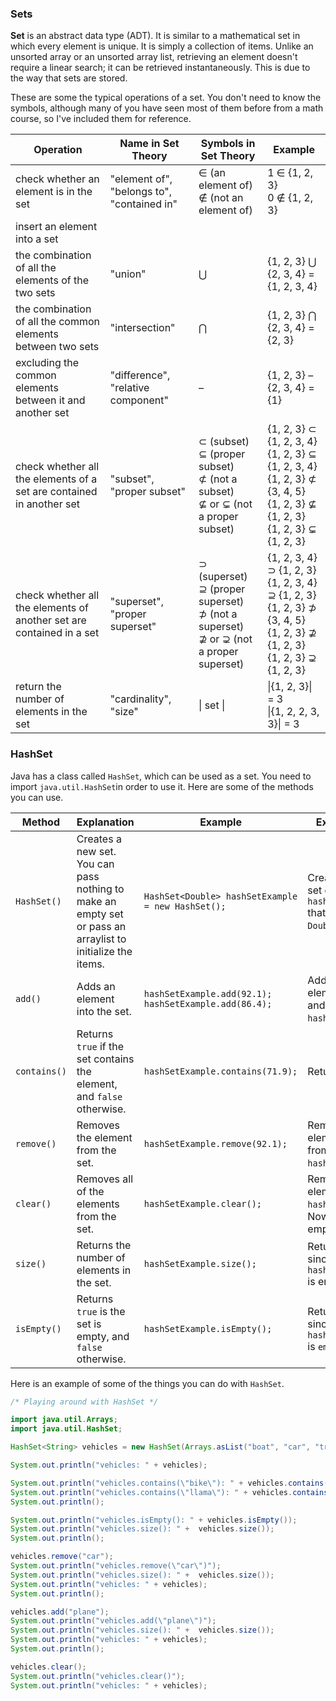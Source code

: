 <!-- # [Link to video.]() -->

### Sets

**Set** is an abstract data type (ADT). It is similar to a mathematical set in which every element is unique. It is simply a collection of items. Unlike an unsorted array or an unsorted array list, retrieving an element doesn't require a linear search; it can be retrieved instantaneously. This is due to the way that sets are stored.

These are some the typical operations of a set. You don't need to know the symbols, although many of you have seen most of them before from a math course, so I've included them for reference.

| Operation                                                    | Name in Set Theory                         | Symbols in Set Theory                                        | Example                                                      |
| ------------------------------------------------------------ | ------------------------------------------ | ------------------------------------------------------------ | ------------------------------------------------------------ |
| check whether an element is in the set                       | "element of", "belongs to", "contained in" | ∈ (an element of)</br>∉ (not an element of)                  | 1 ∈ {1, 2, 3}</br>0 ∉ {1, 2, 3}                              |
| insert an element into a set                                 |                                            |                                                              |                                                              |
| the combination of all the elements of the two sets          | "union"                                    | ⋃                                                            | {1, 2, 3} ⋃ {2, 3, 4} = {1, 2, 3, 4}                         |
| the combination of all the common elements between two sets  | "intersection"                             | ⋂                                                            | {1, 2, 3} ⋂ {2, 3, 4} = {2, 3}                               |
| excluding the common elements between it and another set     | "difference", "relative component"         | –                                                            | {1, 2, 3} – {2, 3, 4} = {1}                                  |
| check whether all the elements of a set are contained in another set | "subset", "proper subset"                  | ⊂ (subset)</br>⊆ (proper subset)</br>⊄ (not a subset)</br>⊈ or ⊊ (not a proper subset) | {1, 2, 3} ⊂ {1, 2, 3, 4}</br>{1, 2, 3} ⊆ {1, 2, 3, 4}</br>{1, 2, 3} ⊄ {3, 4, 5}</br>{1, 2, 3} ⊈ {1, 2, 3}</br>{1, 2, 3} ⊊ {1, 2, 3} |
| check whether all the elements of another set are contained in a set | "superset", "proper superset"              | ⊃ (superset)</br>⊇ (proper superset)</br>⊅ (not a superset)</br>⊉ or ⊋ (not a proper superset) | {1, 2, 3, 4} ⊃ {1, 2, 3}</br>{1, 2, 3, 4} ⊇ {1, 2, 3}</br>{1, 2, 3} ⊅ {3, 4, 5}</br>{1, 2, 3} ⊉ {1, 2, 3}</br>{1, 2, 3} ⊋ {1, 2, 3} |
| return the number of elements in the set                     | "cardinality", "size"                      | \| set \|                                                    | \|{1, 2, 3}\| = 3</br>\|{1, 2, 2, 3, 3}\| = 3                |

### HashSet

Java has a class called `HashSet`, which can be used as a set. You need to import `java.util.HashSet`in order to use it. Here are some of the methods you can use. 


| Method | Explanation | Example | Explanation |
| --- | --- | --- | --- |
| `HashSet()`  | Creates a new set. You can pass nothing to make an empty set or pass an arraylist to initialize the items. | `HashSet<Double> hashSetExample = new HashSet();`           | Creates a new set called `hashSetExample` that will contain `Double` values. |
| `add()`      | Adds an element into the set.                                | `hashSetExample.add(92.1);`</br>`hashSetExample.add(86.4);` | Adds the elements `92.1` and `86.4` to `hashSetExample`.     |
| `contains()` | Returns `true` if the set contains the element, and `false` otherwise. | `hashSetExample.contains(71.9);`                            | Returns `false`.                                             |
| `remove()`   | Removes the element from the set.                            | `hashSetExample.remove(92.1);`                              | Removes the element `92.1` from `hashSetExample`.            |
| `clear()`    | Removes all of the elements from the set.                    | `hashSetExample.clear();`                                   | Removes all the elements from `hashSetExample`. Now, it is an empty set. |
| `size()`     | Returns the number of elements in the set.                   | `hashSetExample.size();`                                    | Returns `0`, since `hashSetExample` is empty.                |
| `isEmpty()`  | Returns `true` is the set is empty, and `false` otherwise.   | `hashSetExample.isEmpty();`                                 | Returns `true`, since `hashSetExample` is `empty`.           |

Here is an example of some of the things you can do with `HashSet`.

```java
/* Playing around with HashSet */

import java.util.Arrays;
import java.util.HashSet;

HashSet<String> vehicles = new HashSet(Arrays.asList("boat", "car", "train", "bike", "car"));

System.out.println("vehicles: " + vehicles);

System.out.println("vehicles.contains(\"bike\"): " + vehicles.contains("bike"));
System.out.println("vehicles.contains(\"llama\"): " + vehicles.contains("llama"));
System.out.println();

System.out.println("vehicles.isEmpty(): " + vehicles.isEmpty());
System.out.println("vehicles.size(): " +  vehicles.size());
System.out.println();

vehicles.remove("car");
System.out.println("vehicles.remove(\"car\")");
System.out.println("vehicles.size(): " +  vehicles.size());
System.out.println("vehicles: " + vehicles);
System.out.println();

vehicles.add("plane");
System.out.println("vehicles.add(\"plane\")");
System.out.println("vehicles.size(): " +  vehicles.size());
System.out.println("vehicles: " + vehicles);
System.out.println();

vehicles.clear();
System.out.println("vehicles.clear()");
System.out.println("vehicles: " + vehicles);
```

